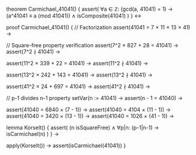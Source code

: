 theorem Carmichael_41041() {
  assert(
    ∀a ∈ ℤ: (gcd(a, 41041) = 1) → (a^41041 ≡ a (mod 41041)) ∧
    isComposite(41041)
  )
} ↔

proof Carmichael_41041() {
  // Factorization
  assert(41041 = 7 × 11 × 13 × 41) →

  // Square-free property verification
  assert(7^2 × 827 + 28 = 41041) →
  assert(7^2 ∤ 41041) →
  
  assert(11^2 × 339 + 22 = 41041) →
  assert(11^2 ∤ 41041) →
  
  assert(13^2 × 242 + 143 = 41041) →
  assert(13^2 ∤ 41041) →
  
  assert(41^2 × 24 + 697 = 41041) →
  assert(41^2 ∤ 41041) →

  // p-1 divides n-1 property
  setVar(n := 41041) →
  assert(n - 1 = 41040) →
  
  assert(41040 = 6840 × (7 - 1)) →
  assert(41040 = 4104 × (11 - 1)) →
  assert(41040 = 3420 × (13 - 1)) →
  assert(41040 = 1026 × (41 - 1)) →

  lemma Korselt() {
    assert(
      (n isSquareFree) ∧
      ∀p|n: (p-1|n-1) → 
      isCarmichael(n)
    )
  } →
  
  apply(Korselt()) →
  assert(isCarmichael(41041))
}